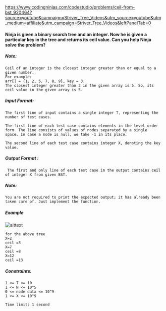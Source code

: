 https://www.codingninjas.com/codestudio/problems/ceil-from-bst_920464?source=youtube&campaign=Striver_Tree_Videos&utm_source=youtube&utm_medium=affiliate&utm_campaign=Striver_Tree_Videos&leftPanelTab=0

<div _ngcontent-serverapp-c205="" class="description ng-star-inserted"><h4 id="ninja-is-given-a-binary-search-tree-and-an-integer-now-he-is-given-a-particular-key-in-the-tree-and-returns-its-ceil-value-can-you-help-ninja-solve-the-problem">Ninja is given a binary search tree and an integer. Now he is given a particular key in the tree and returns its ceil value. Can you help Ninja solve the problem?</h4>

<h5 id="note">Note:</h5>

<pre><code>Ceil of an integer is the closest integer greater than or equal to a given number.
For example:
arr[] = {1, 2, 5, 7, 8, 9}, key = 3.
The closest integer greater than 3 in the given array is 5. So, its ceil value in the given array is 5.
</code></pre>

<h5 id="input-format">Input Format:</h5>

<pre><code>The first line of input contains a single integer T, representing the number of test cases.

The first line of each test case contains elements in the level order form. The line consists of values of nodes separated by a single space. In case a node is null, we take -1 in its place.

The second line of each test case contains integer X, denoting the key value.
</code></pre>

<h5 id="output-format">Output Format :</h5>

<pre><code> The first and only line of each test case in the output contains ceil of integer X from given BST.
</code></pre>

<h5 id="note">Note:</h5>

<pre><code>You are not required to print the expected output; it has already been taken care of. Just implement the function.
</code></pre>

<h5 id="example">Example</h5>

<p><img src="https://ninjasfiles.s3.amazonaws.com/0000000000000742.PNG" alt="alttext"></p>

<pre><code>for the above tree
X=2
ceil =3
X=7
ceil =8
X=12
ceil =13
</code></pre>

<h5 id="constraints">Constraints:</h5>

<pre><code>1 &lt;= T &lt;= 10    
1 &lt;= N &lt;= 10^5
0 &lt;= node data &lt;= 10^9
1 &lt;= X &lt;= 10^9     

Time limit: 1 second
</code></pre>
</div>
